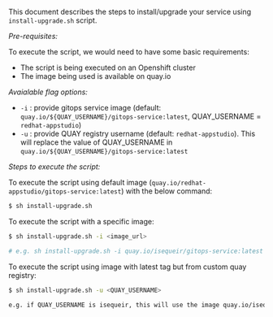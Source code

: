 This document describes the steps to install/upgrade your service using `install-upgrade.sh` script.

*Pre-requisites:*

To execute the script, we would need to have some basic requirements:
- The script is being executed on an Openshift cluster
- The image being used is available on quay.io

*Avaialable flag options:*
- `-i` : provide gitops service image (default: `quay.io/${QUAY_USERNAME}/gitops-service:latest`, QUAY_USERNAME = `redhat-appstudio`)
- `-u` : provide QUAY registry username (default: `redhat-appstudio`). This will replace the value of QUAY_USERNAME in `quay.io/${QUAY_USERNAME}/gitops-service:latest`


*Steps to execute the script:*

To execute the script using default image (`quay.io/redhat-appstudio/gitops-service:latest`) with the below command:
```bash
$ sh install-upgrade.sh
```

To execute the script with a specific image:
```bash
$ sh install-upgrade.sh -i <image_url>

# e.g. sh install-upgrade.sh -i quay.io/isequeir/gitops-service:latest
```

To execute the script using image with latest tag but from custom quay registry:
```bash
$ sh install-upgrade.sh -u <QUAY_USERNAME>

e.g. if QUAY_USERNAME is isequeir, this will use the image quay.io/isequeir/gitops-service:latest
```

